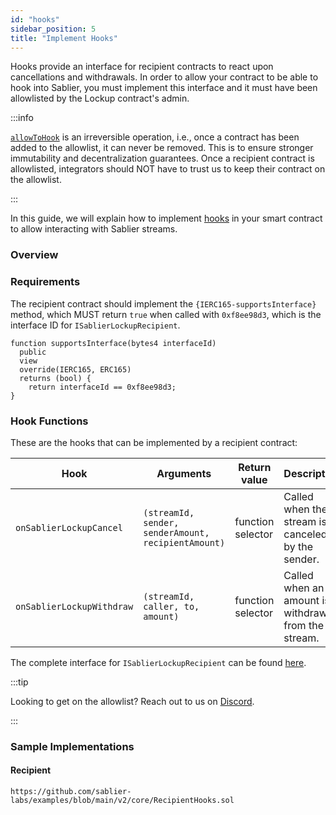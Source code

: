```yaml
---
id: "hooks"
sidebar_position: 5
title: "Implement Hooks"
---
```


Hooks provide an interface for recipient contracts to react upon cancellations and withdrawals. In order to allow your
contract to be able to hook into Sablier, you must implement this interface and it must have been allowlisted by the
Lockup contract's admin.

:::info

[`allowToHook`](/contracts/v2/reference/core/interfaces/interface.ISablierV2Lockup#allowtohook) is an irreversible
operation, i.e., once a contract has been added to the allowlist, it can never be removed. This is to ensure stronger
immutability and decentralization guarantees. Once a recipient contract is allowlisted, integrators should NOT have to
trust us to keep their contract on the allowlist.

:::

In this guide, we will explain how to implement [hooks](/concepts/protocol/hooks) in your smart contract to allow
interacting with Sablier streams.

### Overview

### Requirements

The recipient contract should implement the `{IERC165-supportsInterface}` method, which MUST return `true` when called
with `0xf8ee98d3`, which is the interface ID for `ISablierLockupRecipient`.

```solidity
function supportsInterface(bytes4 interfaceId)
  public
  view
  override(IERC165, ERC165)
  returns (bool) {
    return interfaceId == 0xf8ee98d3;
}
```

### Hook Functions

These are the hooks that can be implemented by a recipient contract:

| Hook                      | Arguments                                           | Return value      | Description                                         |
| ------------------------- | --------------------------------------------------- | ----------------- | --------------------------------------------------- |
| `onSablierLockupCancel`   | `(streamId, sender, senderAmount, recipientAmount)` | function selector | Called when the stream is canceled by the sender.   |
| `onSablierLockupWithdraw` | `(streamId, caller, to, amount)`                    | function selector | Called when an amount is withdrawn from the stream. |

The complete interface for `ISablierLockupRecipient` can be found
[here](/contracts/v2/reference/core/interfaces/interface.ISablierLockupRecipient).

:::tip

Looking to get on the allowlist? Reach out to us on [Discord](https://discord.gg/bSwRCwWRsT).

:::

### Sample Implementations

#### Recipient

```solidity reference title="Sablier Recipient Hooks"
https://github.com/sablier-labs/examples/blob/main/v2/core/RecipientHooks.sol
```
